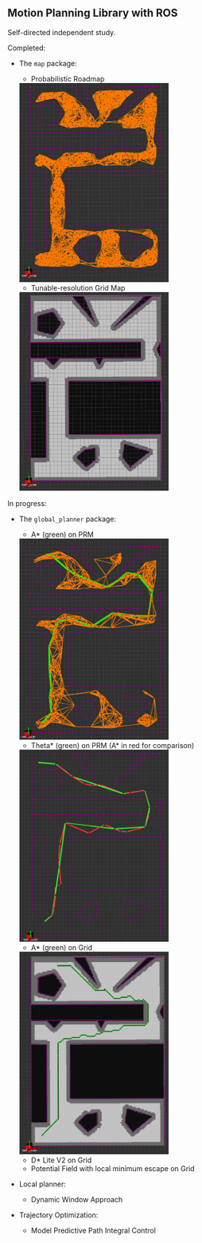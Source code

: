 ## Motion Planning Library with ROS

Self-directed independent study.

Completed:

* The `map` package:
	- Probabilistic Roadmap

	<img src="map/media/prm.png" alt="PRM" width="300"/>

	- Tunable-resolution Grid Map

	<img src="map/media/grid.png" alt="GRID" width="300"/>

In progress:

* The `global_planner` package:
	- A* (green) on PRM

	<img src="global_planner/media/astar.png" alt="ASTAR" width="300"/>

	- Theta* (green) on PRM (A* in red for comparison)

	<img src="global_planner/media/thetastar.png" alt="ASTAR" width="300"/>

	- A* (green) on Grid

	<img src="global_planner/media/astar_grid.png" alt="ASTARG" width="300"/>

	- D* Lite V2 on Grid
	- Potential Field with local minimum escape on Grid
* Local planner:
	- Dynamic Window Approach
* Trajectory Optimization:
	- Model Predictive Path Integral Control


